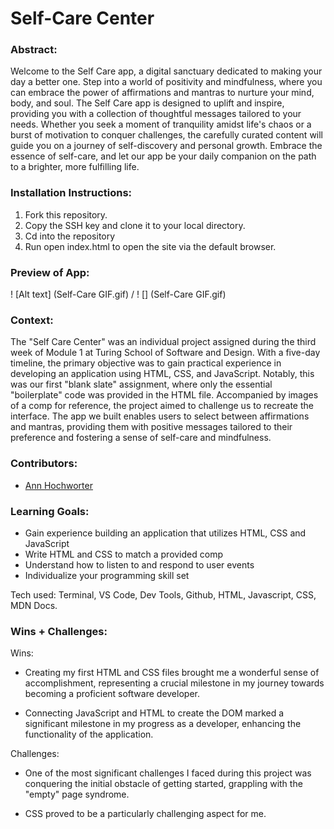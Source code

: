 # Self-Care Center

### Abstract:

Welcome to the Self Care app, a digital sanctuary dedicated to making your day a better one. Step into a world of positivity and mindfulness, where you can embrace the power of affirmations and mantras to nurture your mind, body, and soul. The Self Care app is designed to uplift and inspire, providing you with a collection of thoughtful messages tailored to your needs. Whether you seek a moment of tranquility amidst life's chaos or a burst of motivation to conquer challenges, the carefully curated content will guide you on a journey of self-discovery and personal growth. Embrace the essence of self-care, and let our app be your daily companion on the path to a brighter, more fulfilling life.

### Installation Instructions:

1. Fork this repository.
2. Copy the SSH key and clone it to your local directory.
3. Cd into the repository
4. Run open index.html to open the site via the default browser.

### Preview of App:

! [Alt text] (Self-Care GIF.gif) / ! [] (Self-Care GIF.gif)

### Context:

The "Self Care Center" was an individual project assigned during the third week of Module 1 at Turing School of Software and Design. With a five-day timeline, the primary objective was to gain practical experience in developing an application using HTML, CSS, and JavaScript. Notably, this was our first "blank slate" assignment, where only the essential "boilerplate" code was provided in the HTML file. Accompanied by images of a comp for reference, the project aimed to challenge us to recreate the interface. The app we built enables users to select between affirmations and mantras, providing them with positive messages tailored to their preference and fostering a sense of self-care and mindfulness.

### Contributors:

- [Ann Hochworter](https://github.com/AHochworter)

### Learning Goals:

- Gain experience building an application that utilizes HTML, CSS and JavaScript
- Write HTML and CSS to match a provided comp
- Understand how to listen to and respond to user events
- Individualize your programming skill set

Tech used: Terminal, VS Code, Dev Tools, Github, HTML, Javascript, CSS, MDN Docs.

### Wins + Challenges:

Wins:

- Creating my first HTML and CSS files brought me a wonderful sense of accomplishment, representing a crucial milestone in my journey towards becoming a proficient software developer.

- Connecting JavaScript and HTML to create the DOM marked a significant milestone in my progress as a developer, enhancing the functionality of the application.

Challenges:

- One of the most significant challenges I faced during this project was conquering the initial obstacle of getting started, grappling with the "empty" page syndrome.

- CSS proved to be a particularly challenging aspect for me.
